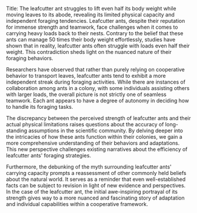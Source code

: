 Title: The leafcutter ant struggles to lift even half its body weight while moving leaves to its abode, revealing its limited physical capacity and independent foraging tendencies.
Leafcutter ants, despite their reputation for immense strength and teamwork, face challenges when it comes to carrying heavy loads back to their nests. Contrary to the belief that these ants can manage 50 times their body weight effortlessly, studies have shown that in reality, leafcutter ants often struggle with loads even half their weight. This contradiction sheds light on the nuanced nature of their foraging behaviors.

Researchers have observed that rather than purely relying on cooperative behavior to transport leaves, leafcutter ants tend to exhibit a more independent streak during foraging activities. While there are instances of collaboration among ants in a colony, with some individuals assisting others with larger loads, the overall picture is not strictly one of seamless teamwork. Each ant appears to have a degree of autonomy in deciding how to handle its foraging tasks.

The discrepancy between the perceived strength of leafcutter ants and their actual physical limitations raises questions about the accuracy of long-standing assumptions in the scientific community. By delving deeper into the intricacies of how these ants function within their colonies, we gain a more comprehensive understanding of their behaviors and adaptations. This new perspective challenges existing narratives about the efficiency of leafcutter ants' foraging strategies.

Furthermore, the debunking of the myth surrounding leafcutter ants' carrying capacity prompts a reassessment of other commonly held beliefs about the natural world. It serves as a reminder that even well-established facts can be subject to revision in light of new evidence and perspectives. In the case of the leafcutter ant, the initial awe-inspiring portrayal of its strength gives way to a more nuanced and fascinating story of adaptation and individual capabilities within a cooperative framework.